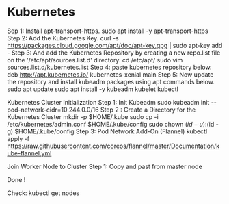 # Kubernetes

Sep 1:  Install apt-transport-https.
        sudo apt install -y apt-transport-https
Step 2: Add the Kubernetes Key.
        curl -s https://packages.cloud.google.com/apt/doc/apt-key.gpg | sudo apt-key add -
Step 3: And add the Kubernetes Repository by creating a new repo.list file on the '/etc/apt/sources.list.d' directory.
        cd /etc/apt/
        sudo vim sources.list.d/kubernetes.list
Step 4: paste kubernetes repository below.
        deb http://apt.kubernetes.io/ kubernetes-xenial main
Step 5: Now update the repository and install kubeadm packages using apt commands below.
        sudo apt update
        sudo apt install -y kubeadm kubelet kubectl
        
Kubernetes Cluster Initialization
Step 1: Init Kubeadm
        sudo kubeadm init --pod-network-cidr=10.244.0.0/16
Step 2 : Create a Directory for the Kubernetes Cluster
         mkdir -p $HOME/.kube
         sudo cp -i /etc/kubernetes/admin.conf $HOME/.kube/config
         sudo chown $(id -u):$(id -g) $HOME/.kube/config
Step 3: Pod Network Add-On (Flannel)
        kubectl apply -f https://raw.githubusercontent.com/coreos/flannel/master/Documentation/kube-flannel.yml
        
Join Worker Node to Cluster
Step 1: Copy and past from master node 

Done !

Check:  kubectl get nodes
